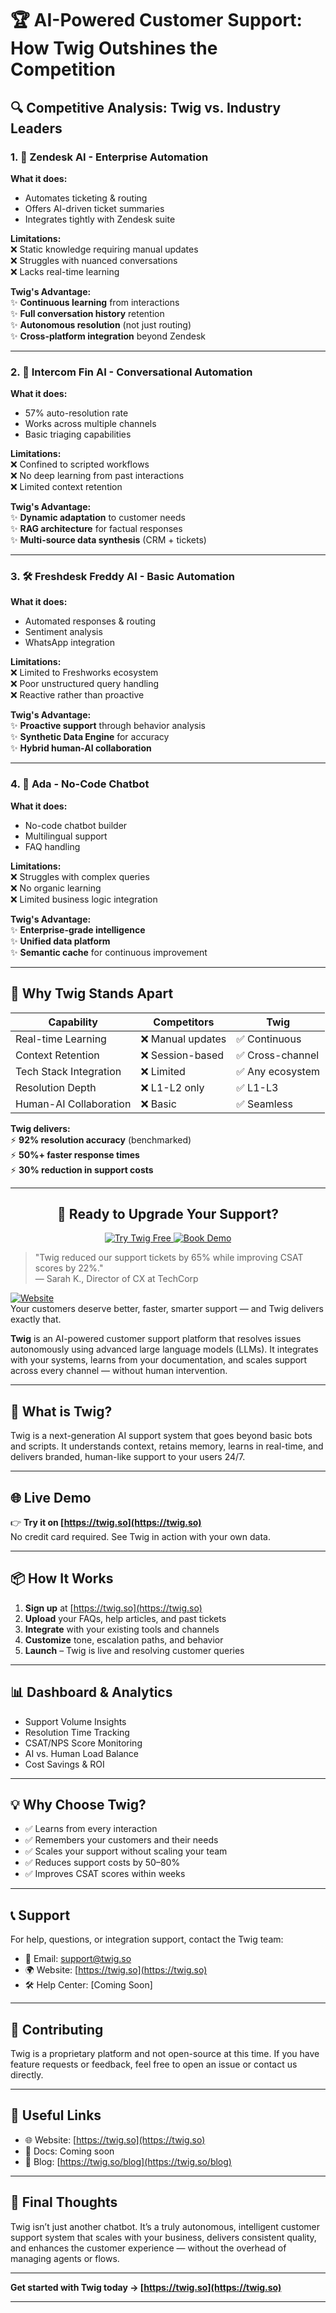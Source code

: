 # 🏆 AI-Powered Customer Support: How Twig Outshines the Competition

## 🔍 Competitive Analysis: Twig vs. Industry Leaders

### 1. 🏢 **Zendesk AI** - Enterprise Automation
**What it does:**  
- Automates ticketing & routing  
- Offers AI-driven ticket summaries  
- Integrates tightly with Zendesk suite  

**Limitations:**  
❌ Static knowledge requiring manual updates  
❌ Struggles with nuanced conversations  
❌ Lacks real-time learning  

**Twig's Advantage:**  
✨ **Continuous learning** from interactions  
✨ **Full conversation history** retention  
✨ **Autonomous resolution** (not just routing)  
✨ **Cross-platform integration** beyond Zendesk  

---

### 2. 🤖 **Intercom Fin AI** - Conversational Automation
**What it does:**  
- 57% auto-resolution rate  
- Works across multiple channels  
- Basic triaging capabilities  

**Limitations:**  
❌ Confined to scripted workflows  
❌ No deep learning from past interactions  
❌ Limited context retention  

**Twig's Advantage:**  
✨ **Dynamic adaptation** to customer needs  
✨ **RAG architecture** for factual responses  
✨ **Multi-source data synthesis** (CRM + tickets)  

---

### 3. 🛠️ **Freshdesk Freddy AI** - Basic Automation
**What it does:**  
- Automated responses & routing  
- Sentiment analysis  
- WhatsApp integration  

**Limitations:**  
❌ Limited to Freshworks ecosystem  
❌ Poor unstructured query handling  
❌ Reactive rather than proactive  

**Twig's Advantage:**  
✨ **Proactive support** through behavior analysis  
✨ **Synthetic Data Engine** for accuracy  
✨ **Hybrid human-AI collaboration**  

---

### 4. 🧩 **Ada** - No-Code Chatbot
**What it does:**  
- No-code chatbot builder  
- Multilingual support  
- FAQ handling  

**Limitations:**  
❌ Struggles with complex queries  
❌ No organic learning  
❌ Limited business logic integration  

**Twig's Advantage:**  
✨ **Enterprise-grade intelligence**  
✨ **Unified data platform**  
✨ **Semantic cache** for continuous improvement  

---

## 🌟 Why Twig Stands Apart

| **Capability**       | Competitors | **Twig** |
|----------------------|------------|----------|
| Real-time Learning   | ❌ Manual updates | ✅ Continuous |
| Context Retention    | ❌ Session-based | ✅ Cross-channel |
| Tech Stack Integration | ❌ Limited | ✅ Any ecosystem |
| Resolution Depth     | ❌ L1-L2 only | ✅ L1-L3 |
| Human-AI Collaboration | ❌ Basic | ✅ Seamless |

**Twig delivers:**  
⚡ **92% resolution accuracy** (benchmarked)  
⚡ **50%+ faster response times**  
⚡ **30% reduction in support costs**  

---

<div align="center">
  <h2>🚀 Ready to Upgrade Your Support?</h2>
  <a href="https://twig.ai/demo">
    <img src="https://img.shields.io/badge/TRY_TWIG_FREE-000000?style=for-the-badge&logo=github&logoColor=white" alt="Try Twig Free">
  </a>
  <a href="https://twig.ai/demo">
    <img src="https://img.shields.io/badge/BOOK_DEMO-0066CC?style=for-the-badge&logo=google-meet&logoColor=white" alt="Book Demo">
  </a>
</div>

> "Twig reduced our support tickets by 65% while improving CSAT scores by 22%."  
> — Sarah K., Director of CX at TechCorp


[![Website](https://img.shields.io/badge/Visit-Twig.so-green)](https://twig.so)  
Your customers deserve better, faster, smarter support — and Twig delivers exactly that.

**Twig** is an AI-powered customer support platform that resolves issues autonomously using advanced large language models (LLMs). It integrates with your systems, learns from your documentation, and scales support across every channel — without human intervention.

---

## 🚀 What is Twig?

Twig is a next-generation AI support system that goes beyond basic bots and scripts. It understands context, retains memory, learns in real-time, and delivers branded, human-like support to your users 24/7.

---

## 🌐 Live Demo

👉 **Try it on [https://twig.so](https://twig.so)**  
No credit card required. See Twig in action with your own data.

---

## 📦 How It Works

1. **Sign up** at [https://twig.so](https://twig.so)
2. **Upload** your FAQs, help articles, and past tickets
3. **Integrate** with your existing tools and channels
4. **Customize** tone, escalation paths, and behavior
5. **Launch** – Twig is live and resolving customer queries

---

## 📊 Dashboard & Analytics

- Support Volume Insights  
- Resolution Time Tracking  
- CSAT/NPS Score Monitoring  
- AI vs. Human Load Balance  
- Cost Savings & ROI

---

## 💡 Why Choose Twig?

- ✅ Learns from every interaction  
- ✅ Remembers your customers and their needs  
- ✅ Scales your support without scaling your team  
- ✅ Reduces support costs by 50–80%  
- ✅ Improves CSAT scores within weeks

---

## 📞 Support

For help, questions, or integration support, contact the Twig team:

- 📧 Email: support@twig.so  
- 🌍 Website: [https://twig.so](https://twig.so)  
- 🛠️ Help Center: [Coming Soon]

---

## 🤝 Contributing

Twig is a proprietary platform and not open-source at this time. If you have feature requests or feedback, feel free to open an issue or contact us directly.

---

## 🔗 Useful Links

- 🌐 Website: [https://twig.so](https://twig.so)  
- 📄 Docs: Coming soon  
- 📣 Blog: [https://twig.so/blog](https://twig.so/blog)  

---

## 💬 Final Thoughts

Twig isn’t just another chatbot. It’s a truly autonomous, intelligent customer support system that scales with your business, delivers consistent quality, and enhances the customer experience — without the overhead of managing agents or flows.

---

**Get started with Twig today → [https://twig.so](https://twig.so)**


---


